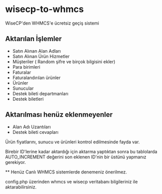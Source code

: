 # wisecp-to-whmcs
WiseCP'den WHMCS'e ücretsiz geçiş sistemi

## Aktarılan İşlemler
- Satın Alınan Alan Adları
- Satın Alınan Ürün Hizmetler
- Müşteriler ( Random şifre ve birçok bilgisini ekler)
- Para birimleri
- Faturalar
- Faturalandırılan ürünler
- Ürünler
- Sunucular
- Destek bileti departmanları
- Destek biletleri

## Aktarılması henüz eklenmeyenler
- Alan Adı Uzantıları
- Destek bileti cevapları

Ürün fiyatlarını, sunucu ve ürünleri kontrol edilmesinde fayda var.

Birebir ID'lerine kadar aktardığı için aktarma yaptıktan sonra bu tablolarda AUTO_INCREMENT değerini son eklenen ID'nin bir üstünü yapmanız gerekiyor.

** Henüz Canlı WHMCS sistemlerde denemeniz önerilmez.

config.php üzerinden
whmcs ve wisecp veritabanı bilgileriniz ile aktarabilirsiniz.
